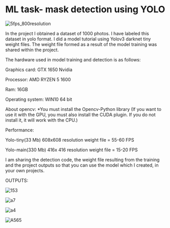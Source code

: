# ML task- mask detection using YOLO
 
![5fps_800resolution](https://user-images.githubusercontent.com/60093326/135085613-a8260343-1bd4-4cd4-8eab-5ea71fde1510.gif)

In the project I obtained a dataset of 1000 photos. I have labeled this dataset in yolo format. I did a model tutorial using Yolov3 darknet tiny weight files. The weight file formed as a result of the model training was shared within the project.

The hardware used in model training and detection is as follows:


Graphics card: GTX 1650 Nvidia

Processor: AMD RYZEN 5 1600

Ram: 16GB

Operating system: WIN10 64 bit


About opencv:
*You must install the Opencv-Python library (If you want to use it with the GPU, you must also install the CUDA plugin. If you do not install it, it will work with the CPU.)


Performance:


Yolo-tiny(33 Mb) 608x608 resolution weight file = 55-60 FPS

Yolo-main(330 Mb) 416x 416 resolution weight file = 15-20 FPS

I am sharing the detection code, the weight file resulting from the training and the project outputs so that you can use the model which I created, in your own projects.



OUTPUTS:

![153](https://user-images.githubusercontent.com/60093326/135106539-85e3263e-8678-456e-86eb-876cc57aec47.jpg)

![a7](https://user-images.githubusercontent.com/60093326/135107121-88bdf758-0424-4c5a-a103-43593ae22213.jpg)

![a4](https://user-images.githubusercontent.com/60093326/135111708-7c722ab1-fc51-4f48-aed2-72a09df50920.jpg)

![A565](https://user-images.githubusercontent.com/60093326/135107047-1065a49a-bf66-4c84-9425-24560edbd560.jpg)



